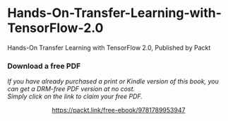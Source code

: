 # Hands-On-Transfer-Learning-with-TensorFlow-2.0
Hands-On Transfer Learning with TensorFlow 2.0, Published by Packt
### Download a free PDF

 <i>If you have already purchased a print or Kindle version of this book, you can get a DRM-free PDF version at no cost.<br>Simply click on the link to claim your free PDF.</i>
<p align="center"> <a href="https://packt.link/free-ebook/9781789953947">https://packt.link/free-ebook/9781789953947 </a> </p>